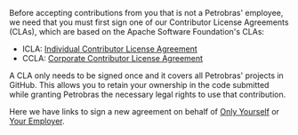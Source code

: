 Before accepting contributions from you that is not a Petrobras' employee, we need that you must first sign one of our Contributor License Agreements (CLAs), which are based on the Apache Software Foundation's CLAs:

* ICLA: [Individual Contributor License Agreement](https://www.apache.org/licenses/icla.pdf)
* CCLA: [Corporate Contributor License Agreement](https://www.apache.org/licenses/cla-corporate.pdf)

A CLA only needs to be signed once and it covers all Petrobras' projects in GitHub. This allows you to retain your ownership in the code submitted while granting Petrobras the necessary legal rights to use that contribution. 

Here we have links to sign a new agreement on behalf of [Only Yourself](clas/individual_cla) or [Your Employer](clas/corporate_cla).
